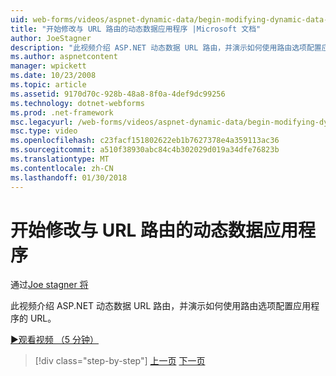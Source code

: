 ```yaml
---
uid: web-forms/videos/aspnet-dynamic-data/begin-modifying-dynamic-data-applications-with-url-routing
title: "开始修改与 URL 路由的动态数据应用程序 |Microsoft 文档"
author: JoeStagner
description: "此视频介绍 ASP.NET 动态数据 URL 路由，并演示如何使用路由选项配置应用程序的 URL。"
ms.author: aspnetcontent
manager: wpickett
ms.date: 10/23/2008
ms.topic: article
ms.assetid: 9170d70c-928b-48a8-8f0a-4def9dc99256
ms.technology: dotnet-webforms
ms.prod: .net-framework
msc.legacyurl: /web-forms/videos/aspnet-dynamic-data/begin-modifying-dynamic-data-applications-with-url-routing
msc.type: video
ms.openlocfilehash: c23facf151802622eb1b7627378e4a359113ac36
ms.sourcegitcommit: a510f38930abc84c4b302029d019a34dfe76823b
ms.translationtype: MT
ms.contentlocale: zh-CN
ms.lasthandoff: 01/30/2018
---
```

<a name="begin-modifying-dynamic-data-applications-with-url-routing"></a>开始修改与 URL 路由的动态数据应用程序
====================
通过[Joe stagner 将](https://github.com/JoeStagner)

此视频介绍 ASP.NET 动态数据 URL 路由，并演示如何使用路由选项配置应用程序的 URL。

[&#9654;观看视频 （5 分钟）](https://channel9.msdn.com/Blogs/ASP-NET-Site-Videos/begin-modifying-dynamic-data-applications-with-url-routing)

>[!div class="step-by-step"]
[上一页](begin-editing-the-templates-in-aspnet-dynamic-data-applications.md)
[下一页](enable-in-line-editing-in-aspnet-dynamic-data-applications.md)
